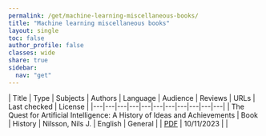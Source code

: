 ```yaml
---
permalink: /get/machine-learning-miscellaneous-books/
title: "Machine learning miscellaneous books"
layout: single
toc: false
author_profile: false
classes: wide
share: true
sidebar:
  nav: "get"
---
```


| Title | Type | Subjects | Authors | Language | Audience | Reviews | URLs | Last checked | License |
|---|---|---|---|---|---|---|---|---|---|---|
| The Quest for Artificial Intelligence: A History of Ideas and Achievements | Book | History | Nilsson, Nils J. | English | General |  | <a    href = "https://ai.stanford.edu/%7Enilsson/QAI/qai.pdf"   target = "_blank" >PDF</a> | 10/11/2023 |  |